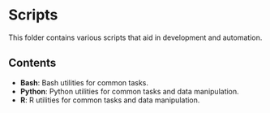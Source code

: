 # Scripts

This folder contains various scripts that aid in development and automation.

## Contents

- **Bash**: Bash utilities for common tasks.
- **Python**: Python utilities for common tasks and data manipulation.
- **R**: R utilities for common tasks and data manipulation.

